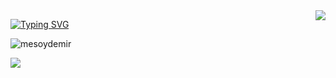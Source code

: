 <img align='right' src="https://github-readme-stats.vercel.app/api?username=mesoydemir&show_icons=true">

[![Typing SVG](https://readme-typing-svg.herokuapp.com/?lines=Welcome+to+my+GitHub+profile)](https://git.io/typing-svg)

<p align="left"> <img src="https://komarev.com/ghpvc/?username=mesoydemir" alt="mesoydemir" /> </p>

[![](https://img.shields.io/github/followers/mesoydemir?style=social)](https://www.github.com/mesoydemir)
